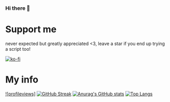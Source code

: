 ### Hi there 👋

# Support me
never expected but greatly appreciated <3, leave a star if you end up trying a script too!

[![ko-fi](https://ko-fi.com/img/githubbutton_sm.svg)](https://ko-fi.com/W7W17MX9X)

# My info
[![profileviews]](https://komarev.com/ghpvc/?username=12LetterMeme)
[![GitHub Streak](https://github-readme-streak-stats.herokuapp.com?user=12LetterMeme&theme=dark&date_format=M%20j%5B%2C%20Y%5D&ring=6519DD&fire=6519DD&currStreakLabel=6519DD)](https://git.io/streak-stats)
[![Anurag's GitHub stats](https://github-readme-stats.vercel.app/api?username=12LetterMeme&theme=dark)](https://github.com/anuraghazra/github-readme-stats)
[![Top Langs](https://github-readme-stats.vercel.app/api/top-langs/?username=12LetterMeme&langs_count=4&theme=dark)](https://github.com/anuraghazra/github-readme-stats)

